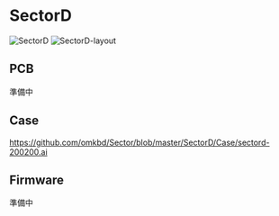 # SectorD
![SectorD](https://github.com/omkbd/Sector/blob/master/Picture/SectorD.jpg)
![SectorD-layout](https://github.com/omkbd/Sector/blob/master/Picture/SectorD-layout.png)

## PCB
準備中

## Case
https://github.com/omkbd/Sector/blob/master/SectorD/Case/sectord-200200.ai

## Firmware
準備中
